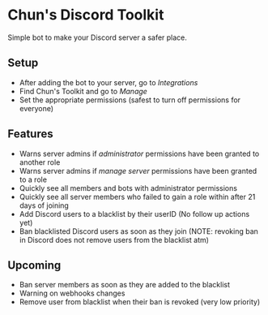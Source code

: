 # Chun's Discord Toolkit

Simple bot to make your Discord server a safer place.

## Setup

- After adding the bot to your server, go to *Integrations*
- Find Chun's Toolkit and go to *Manage*
- Set the appropriate permissions (safest to turn off permissions for everyone)

## Features

- Warns server admins if *administrator* permissions have been granted to another role
- Warns server admins if *manage server* permissions have been granted to a role
- Quickly see all members and bots with administrator permissions
- Quickly see all server members who failed to gain a role within after 21 days of joining
- Add Discord users to a blacklist by their userID (No follow up actions yet)
- Ban blacklisted Discord users as soon as they join (NOTE: revoking ban in Discord does not remove users from the blacklist atm)

## Upcoming
- Ban server members as soon as they are added to the blacklist
- Warning on webhooks changes
- Remove user from blacklist when their ban is revoked (very low priority)